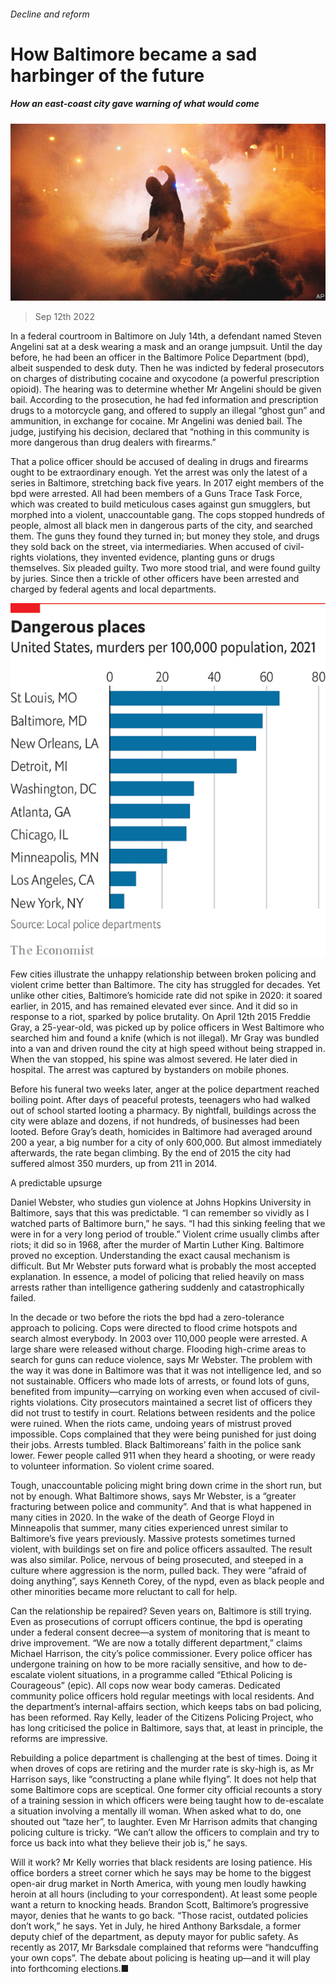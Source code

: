 ###### Decline and reform

# How Baltimore became a sad harbinger of the future 

##### How an east-coast city gave warning of what would come 

![image](images/20220917_SRP030.jpg) 

> Sep 12th 2022 

In a federal courtroom in Baltimore on July 14th, a defendant named Steven Angelini sat at a desk wearing a mask and an orange jumpsuit. Until the day before, he had been an officer in the Baltimore Police Department (bpd), albeit suspended to desk duty. Then he was indicted by federal prosecutors on charges of distributing cocaine and oxycodone (a powerful prescription opioid). The hearing was to determine whether Mr Angelini should be given bail. According to the prosecution, he had fed information and prescription drugs to a motorcycle gang, and offered to supply an illegal “ghost gun” and ammunition, in exchange for cocaine. Mr Angelini was denied bail. The judge, justifying his decision, declared that “nothing in this community is more dangerous than drug dealers with firearms.” 

That a police officer should be accused of dealing in drugs and firearms ought to be extraordinary enough. Yet the arrest was only the latest of a series in Baltimore, stretching back five years. In 2017 eight members of the bpd were arrested. All had been members of a Guns Trace Task Force, which was created to build meticulous cases against gun smugglers, but morphed into a violent, unaccountable gang. The cops stopped hundreds of people, almost all black men in dangerous parts of the city, and searched them. The guns they found they turned in; but money they stole, and drugs they sold back on the street, via intermediaries. When accused of civil-rights violations, they invented evidence, planting guns or drugs themselves. Six pleaded guilty. Two more stood trial, and were found guilty by juries. Since then a trickle of other officers have been arrested and charged by federal agents and local departments.

![image](images/20220917_SRC537.png) 


Few cities illustrate the unhappy relationship between broken policing and violent crime better than Baltimore. The city has struggled for decades. Yet unlike other cities, Baltimore’s homicide rate did not spike in 2020: it soared earlier, in 2015, and has remained elevated ever since. And it did so in response to a riot, sparked by police brutality. On April 12th 2015 Freddie Gray, a 25-year-old, was picked up by police officers in West Baltimore who searched him and found a knife (which is not illegal). Mr Gray was bundled into a van and driven round the city at high speed without being strapped in. When the van stopped, his spine was almost severed. He later died in hospital. The arrest was captured by bystanders on mobile phones. 

Before his funeral two weeks later, anger at the police department reached boiling point. After days of peaceful protests, teenagers who had walked out of school started looting a pharmacy. By nightfall, buildings across the city were ablaze and dozens, if not hundreds, of businesses had been looted. Before Gray’s death, homicides in Baltimore had averaged around 200 a year, a big number for a city of only 600,000. But almost immediately afterwards, the rate began climbing. By the end of 2015 the city had suffered almost 350 murders, up from 211 in 2014. 

A predictable upsurge

Daniel Webster, who studies gun violence at Johns Hopkins University in Baltimore, says that this was predictable. “I can remember so vividly as I watched parts of Baltimore burn,” he says. “I had this sinking feeling that we were in for a very long period of trouble.” Violent crime usually climbs after riots; it did so in 1968, after the murder of Martin Luther King. Baltimore proved no exception. Understanding the exact causal mechanism is difficult. But Mr Webster puts forward what is probably the most accepted explanation. In essence, a model of policing that relied heavily on mass arrests rather than intelligence gathering suddenly and catastrophically failed.

In the decade or two before the riots the bpd had a zero-tolerance approach to policing. Cops were directed to flood crime hotspots and search almost everybody. In 2003 over 110,000 people were arrested. A large share were released without charge. Flooding high-crime areas to search for guns can reduce violence, says Mr Webster. The problem with the way it was done in Baltimore was that it was not intelligence led, and so not sustainable. Officers who made lots of arrests, or found lots of guns, benefited from impunity—carrying on working even when accused of civil-rights violations. City prosecutors maintained a secret list of officers they did not trust to testify in court. Relations between residents and the police were ruined. When the riots came, undoing years of mistrust proved impossible. Cops complained that they were being punished for just doing their jobs. Arrests tumbled. Black Baltimoreans’ faith in the police sank lower. Fewer people called 911 when they heard a shooting, or were ready to volunteer information. So violent crime soared.

Tough, unaccountable policing might bring down crime in the short run, but not by enough. What Baltimore shows, says Mr Webster, is a “greater fracturing between police and community”. And that is what happened in many cities in 2020. In the wake of the death of George Floyd in Minneapolis that summer, many cities experienced unrest similar to Baltimore’s five years previously. Massive protests sometimes turned violent, with buildings set on fire and police officers assaulted. The result was also similar. Police, nervous of being prosecuted, and steeped in a culture where aggression is the norm, pulled back. They were “afraid of doing anything”, says Kenneth Corey, of the nypd, even as black people and other minorities became more reluctant to call for help.

Can the relationship be repaired? Seven years on, Baltimore is still trying. Even as prosecutions of corrupt officers continue, the bpd is operating under a federal consent decree—a system of monitoring that is meant to drive improvement. “We are now a totally different department,” claims Michael Harrison, the city’s police commissioner. Every police officer has undergone training on how to be more racially sensitive, and how to de-escalate violent situations, in a programme called “Ethical Policing is Courageous” (epic). All cops now wear body cameras. Dedicated community police officers hold regular meetings with local residents. And the department’s internal-affairs section, which keeps tabs on bad policing, has been reformed. Ray Kelly, leader of the Citizens Policing Project, who has long criticised the police in Baltimore, says that, at least in principle, the reforms are impressive.

Rebuilding a police department is challenging at the best of times. Doing it when droves of cops are retiring and the murder rate is sky-high is, as Mr Harrison says, like “constructing a plane while flying”. It does not help that some Baltimore cops are sceptical. One former city official recounts a story of a training session in which officers were being taught how to de-escalate a situation involving a mentally ill woman. When asked what to do, one shouted out “taze her”, to laughter. Even Mr Harrison admits that changing policing culture is tricky. “We can’t allow the officers to complain and try to force us back into what they believe their job is,” he says. 

Will it work? Mr Kelly worries that black residents are losing patience. His office borders a street corner which he says may be home to the biggest open-air drug market in North America, with young men loudly hawking heroin at all hours (including to your correspondent). At least some people want a return to knocking heads. Brandon Scott, Baltimore’s progressive mayor, denies that he wants to go back. “Those racist, outdated policies don’t work,” he says. Yet in July, he hired Anthony Barksdale, a former deputy chief of the department, as deputy mayor for public safety. As recently as 2017, Mr Barksdale complained that reforms were “handcuffing your own cops”. The debate about policing is heating up—and it will play into forthcoming elections.■


